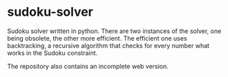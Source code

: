 # sudoku-solver

Sudoku solver written in python. There are two instances of the solver, one being obsolete, the other more efficient.
The efficient one uses backtracking, a recursive algorithm that checks for every number what works in the Sudoku constraint.

The repository also contains an incomplete web version.

